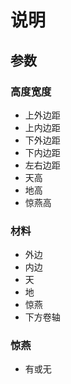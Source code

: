 # 说明

## 参数

### 高度宽度

* 上外边距
* 上内边距
* 下外边距
* 下内边距
* 左右边距
* 天高
* 地高
* 惊燕高

### 材料

* 外边
* 内边
* 天
* 地
* 惊燕
* 下方卷轴

### 惊燕
* 有或无